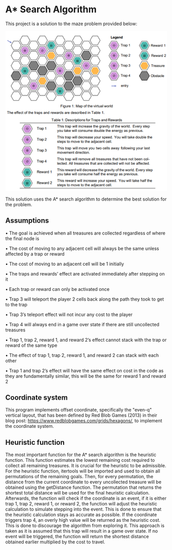 # A* Search Algorithm
This project is a solution to the maze problem provided below:

![Alt text](Problem.png)

This solution uses the A* search algorithm to determine the best solution for the problem.

## Assumptions
•	The goal is achieved when all treasures are collected regardless of where the final node is

•	The cost of moving to any adjacent cell will always be the same unless affected by a trap or reward

•	The cost of moving to an adjacent cell will be 1 initially

•	The traps and rewards’ effect are activated immediately after stepping on it

•	Each trap or reward can only be activated once

•	Trap 3 will teleport the player 2 cells back along the path they took to get to the trap

•	Trap 3’s teleport effect will not incur any cost to the player

•	Trap 4 will always end in a game over state if there are still uncollected treasures

•	Trap 1, trap 2, reward 1, and reward 2’s effect cannot stack with the trap or reward of the same type

•	The effect of trap 1, trap 2, reward 1, and reward 2 can stack with each other 

•	Trap 1 and trap 2’s effect will have the same effect on cost in the code as they are fundamentally similar, this will be the same for reward 1 and reward 2

## Coordinate system
This program implements offset coordinate, specifically the "even-q" vertical layout, that has been defined by Red Blob Games (2013) in their blog post: https://www.redblobgames.com/grids/hexagons/, to implement the coordinate system.

## Heuristic function
The most important function for the A* search algorithm is the heuristic function. This function estimates the lowest remaining cost required to collect all remaining treasures. It is crucial for the heuristic to be admissible. For the heuristic function, itertools will be imported and used to obtain all permutations of the remaining goals. Then, for every permutation, the distance from the current coordinate to every uncollected treasure will be obtained using the getDistance function. The permutation that returns the shortest total distance will be used for the final heuristic calculation. Afterwards, the function will check if the coordinate is an event, if it is either trap 1, trap 2, reward 1, or reward 2, the function will adjust the heuristic calculation to simulate stepping into the event. This is done to ensure that the heuristic calculation stays as accurate as possible. If the coordinate triggers trap 4, an overly high value will be returned as the heuristic cost. This is done to discourage the algorithm from exploring it. This approach is taken as it is assumed that this trap will result in a game over state. If no event will be triggered, the function will return the shortest distance obtained earlier multiplied by the cost to travel.
